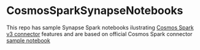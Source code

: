 # CosmosSparkSynapseNotebooks
This repo has sample Synapse Spark notebooks ilustrating [Cosmos Spark v3 connector](https://aka.ms/azure-cosmos-spark-3) features and are based on official Cosmos Spark connector [sample notebook](https://aka.ms/azure-cosmos-spark-3-sample-nyc-taxi-data)
